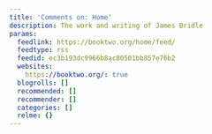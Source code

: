 ```yaml
---
title: 'Comments on: Home'
description: The work and writing of James Bridle
params:
  feedlink: https://booktwo.org/home/feed/
  feedtype: rss
  feedid: ec3b193dc9966b8ac80501bb857e76b2
  websites:
    https://booktwo.org/: true
  blogrolls: []
  recommended: []
  recommender: []
  categories: []
  relme: {}
---
```

